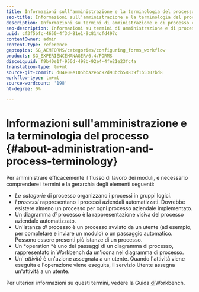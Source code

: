 ```yaml
---
title: Informazioni sull'amministrazione e la terminologia del processo
seo-title: Informazioni sull'amministrazione e la terminologia del processo
description: Informazioni su termini di amministrazione e di processo come istanza di processo, diagramma di processo e funzionamento.
seo-description: Informazioni su termini di amministrazione e di processo come istanza di processo, diagramma di processo e funzionamento.
uuid: cf3f5bfc-4650-4f3d-81e1-9c814cfd497c
contentOwner: admin
content-type: reference
geptopics: SG_AEMFORMS/categories/configuring_forms_workflow
products: SG_EXPERIENCEMANAGER/6.4/FORMS
discoiquuid: f9b40e1f-956d-498b-92e4-4fe21e23fc4a
translation-type: tm+mt
source-git-commit: d04e08e105bba2e6c92d93bcb58839f1b5307bd8
workflow-type: tm+mt
source-wordcount: '198'
ht-degree: 0%

---
```



# Informazioni sull&#39;amministrazione e la terminologia del processo {#about-administration-and-process-terminology}

Per amministrare efficacemente il flusso di lavoro dei moduli, è necessario comprendere i termini e la gerarchia degli elementi seguenti:

* *Le categorie* di processo organizzano i processi in gruppi logici.
* *I processi* rappresentano i processi aziendali automatizzati. Dovrebbe esistere almeno un processo per ogni processo aziendale implementato.
* Un diagramma *di* processo è la rappresentazione visiva del processo aziendale automatizzato.
* Un&#39;istanza *di* processo è un processo avviato da un utente (ad esempio, per completare e inviare un modulo) o un passaggio automatico. Possono essere presenti più istanze di un processo.
* Un *operation *è uno dei passaggi di un diagramma di processo, rappresentato in Workbench da un&#39;icona nel diagramma di processo.
* Un&#39; *attività* è un&#39;azione assegnata a un utente. Quando l&#39;attività viene eseguita e l&#39;operazione viene eseguita, il servizio Utente assegna un&#39;attività a un utente.

Per ulteriori informazioni su questi termini, vedere la Guida [di](https://www.adobe.com/go/learn_aemforms_workbench_63)Workbench.
